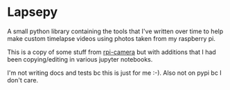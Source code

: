 # Lapsepy

A small python library containing the tools that I've written over time to help make 
custom timelapse videos using photos taken from my raspberry pi.

This is a copy of some stuff from [rpi-camera](https://github.com/nolanbconaway/rpi-camera)
but with additions that I had been copying/editing in various jupyter notebooks.

I'm not writing docs and tests bc this is just for me :-). Also not on pypi bc I don't 
care.